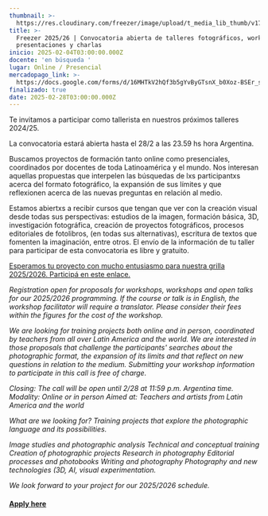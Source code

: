 ```yaml
---
thumbnail: >-
  https://res.cloudinary.com/freezer/image/upload/t_media_lib_thumb/v1738681549/2025/02/Cursos_freezer_2025_camila-54_vuzt1g.jpg
title: >-
  Freezer 2025/26 | Convocatoria abierta de talleres fotográficos, workshops,
  presentaciones y charlas
inicio: 2025-02-04T03:00:00.000Z
docente: 'en búsqueda '
lugar: Online / Presencial
mercadopago_link: >-
  https://docs.google.com/forms/d/16MHTkV2hQf3b5gYvByGTsnX_b0Xoz-BSEr_sRyiYzns/edit
finalizado: true
date: 2025-02-28T03:00:00.000Z
---
```


Te invitamos a participar como tallerista en nuestros próximos talleres 2024/25.

La convocatoria estará abierta hasta el 28/2 a las 23.59 hs hora Argentina.

Buscamos proyectos de formación tanto online como presenciales, coordinados por docentes de toda Latinoamérica y el mundo. Nos interesan aquellas propuestas que interpelen las búsquedas de lxs participantxs acerca del formato fotográfico, la expansión de sus límites y que reflexionen acerca de las nuevas preguntas en relación al medio.

Estamos abiertxs a recibir cursos que tengan que ver con la creación visual desde todas sus perspectivas: estudios de la imagen, formación básica, 3D, investigación fotográfica, creación de proyectos fotográficos, procesos editoriales de fotolibros, (en todas sus alternativas), escritura de textos que fomenten la imaginación, entre otros. El envío de la información de tu taller para participar de esta convocatoria es libre y gratuito.

[Esperamos tu proyecto con mucho entusiasmo para nuestra grilla 2025/2026. Participá en este enlace. ](https://docs.google.com/forms/d/16MHTkV2hQf3b5gYvByGTsnX_b0Xoz-BSEr_sRyiYzns/edit "Esperamos tu proyecto con mucho entusiasmo para nuestra grilla 2025/2026. Participá en este enlace. ")

*Registration open for proposals for workshops, workshops and open talks for our 2025/2026 programming. If the course or talk is in English, the workshop facilitator will require a translator. Please consider their fees within the figures for the cost of the workshop.*

*We are looking for training projects both online and in person, coordinated by teachers from all over Latin America and the world. We are interested in those proposals that challenge the participants' searches about the photographic format, the expansion of its limits and that reflect on new questions in relation to the medium. Submitting your workshop information to participate in this call is free of charge.*

*Closing: The call will be open until 2/28 at 11:59 p.m. Argentina time.
Modality: Online or in person
Aimed at: Teachers and artists from Latin America and the world*

*What are we looking for?
Training projects that explore the photographic language and its possibilities.*

*Image studies and photographic analysis
Technical and conceptual training
Creation of photographic projects
Research in photography
Editorial processes and photobooks
Writing and photography
Photography and new technologies (3D, AI, visual experimentation.*

*We look forward to your project for our 2025/2026 schedule.*

#### [Apply here](https://docs.google.com/forms/d/16MHTkV2hQf3b5gYvByGTsnX_b0Xoz-BSEr_sRyiYzns/edit)
